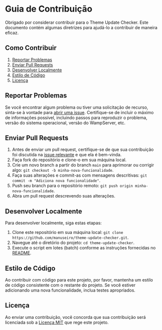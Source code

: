 # Guia de Contribuição

Obrigado por considerar contribuir para o Theme Update Checker. Este documento contém algumas diretrizes para ajudá-lo a contribuir de maneira eficaz.

## Como Contribuir

1. [Reportar Problemas](#reportar-problemas)
2. [Enviar Pull Requests](#enviar-pull-requests)
3. [Desenvolver Localmente](#desenvolver-localmente)
4. [Estilo de Código](#estilo-de-código)
5. [Licença](#licença)

## Reportar Problemas

Se você encontrar algum problema ou tiver uma solicitação de recurso, sinta-se à vontade para [abrir uma issue](../../issues). Certifique-se de incluir o máximo de informações possível, incluindo passos para reproduzir o problema, versão do sistema operacional, versão do WampServer, etc.

## Enviar Pull Requests

1. Antes de enviar um pull request, certifique-se de que sua contribuição foi discutida na [issue relevante](../../issues) e que ela é bem-vinda.
2. Faça fork do repositório e clone-o em sua máquina local.
3. Crie um novo branch a partir do branch `main` para aprimorar ou corrigir algo: `git checkout -b minha-nova-funcionalidade`.
4. Faça suas alterações e commit-as com mensagens descritivas: `git commit -m "Adiciona nova funcionalidade"`.
5. Push seu branch para o repositório remoto: `git push origin minha-nova-funcionalidade`.
6. Abra um pull request descrevendo suas alterações.

## Desenvolver Localmente

Para desenvolver localmente, siga estas etapas:

1. Clone este repositório em sua máquina local: `git clone https://github.com/manuseiro/theme-update-checker.git`.
2. Navegue até o diretório do projeto: `cd theme-update-checker`.
3. Execute o script em lotes (batch) conforme as instruções fornecidas no [README](README.md).

## Estilo de Código

Ao contribuir com código para este projeto, por favor, mantenha um estilo de código consistente com o restante do projeto. Se você estiver adicionando uma nova funcionalidade, inclua testes apropriados.

## Licença

Ao enviar uma contribuição, você concorda que sua contribuição será licenciada sob a [Licença MIT](LICENSE) que rege este projeto.

